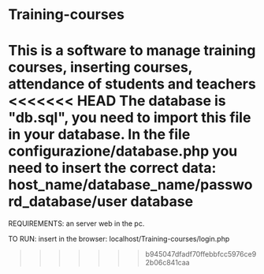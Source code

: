 # Training-courses
This is a software to manage training courses, inserting courses, attendance of students and teachers
<<<<<<< HEAD
The database is "db.sql", you need to import this file in your database.
In the file configurazione/database.php you need to insert the correct data: host_name/database_name/password_database/user database
=======

REQUIREMENTS:
  an server web in the pc.

TO RUN:
  insert in the browser: localhost/Training-courses/login.php
>>>>>>> b945047dfadf70ffebbfcc5976ce92b06c841caa

